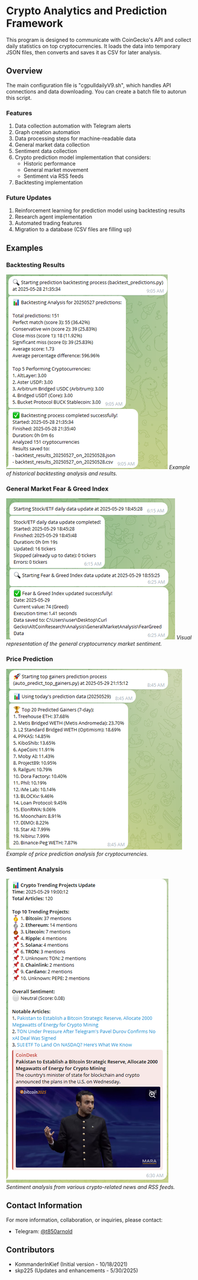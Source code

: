 # Crypto Analytics and Prediction Framework

This program is designed to communicate with CoinGecko's API and collect daily statistics on top cryptocurrencies. It loads the data into temporary JSON files, then converts and saves it as CSV for later analysis.

## Overview
The main configuration file is "cgpulldailyV9.sh", which handles API connections and data downloading. You can create a batch file to autorun this script.

### Features
1. Data collection automation with Telegram alerts
2. Graph creation automation
3. Data processing steps for machine-readable data
4. General market data collection
5. Sentiment data collection
6. Crypto prediction model implementation that considers:
   - Historic performance
   - General market movement
   - Sentiment via RSS feeds
7. Backtesting implementation

### Future Updates
1. Reinforcement learning for prediction model using backtesting results
2. Research agent implementation
3. Automated trading features
4. Migration to a database (CSV files are filling up)

## Examples

### Backtesting Results
![Backtesting Analysis](sample_backtesting.png)
*Example of historical backtesting analysis and results.*

### General Market Fear & Greed Index
![Fear & Greed Index](sample_general_feargreed.png)
*Visual representation of the general cryptocurrency market sentiment.*

### Price Prediction
![Price Prediction](sample_prediction.png)
*Example of price prediction analysis for cryptocurrencies.*

### Sentiment Analysis
![Sentiment Analysis](sample_sentiment.png)
*Sentiment analysis from various crypto-related news and RSS feeds.*

## Contact Information
For more information, collaboration, or inquiries, please contact:
- Telegram: [@t850arnold](https://t.me/t850arnold)

## Contributors
- KommanderInKief (Initial version - 10/18/2021)
- skp225 (Updates and enhancements - 5/30/2025)
